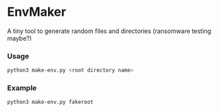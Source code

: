 # EnvMaker
A tiny tool to generate random files and directories (ransomware testing maybe?)

### Usage
```sh
python3 make-env.py <root directory name>
```

### Example
```
python3 make-env.py fakeroot
```
